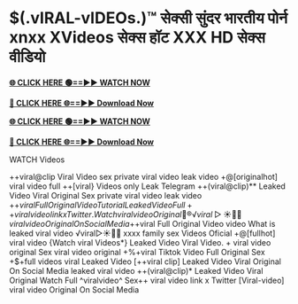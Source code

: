 # $(.vIRAL-vIDEOs.)™ सेक्सी सुंदर भारतीय पोर्न xnxx XVideos सेक्स हॉट XXX HD सेक्स वीडियो

**[🌐 CLICK HERE 🟢==►► WATCH NOW](https://tinyurl.com/yt2hcmx7)**

**[🔴 CLICK HERE 🌐==►► Download Now](https://tinyurl.com/yt2hcmx7)**

**[🌐 CLICK HERE 🟢==►► WATCH NOW](https://tinyurl.com/yt2hcmx7)**

**[🔴 CLICK HERE 🌐==►► Download Now](https://tinyurl.com/yt2hcmx7)**


WATCH Videos

++viral@clip Viral Video sex  private viral video leak video +@[originalhot] viral video full ++[viral} Videos  only Leak Telegram ++(viral@clip)**  Leaked Video Viral Original Sex  private viral video leak video +$+viral  Full Original Video Tutorial Leaked Video Full++  viral video link x Twitter. {Watch} viral video Original 👙®️√viral▷☀️👄💥 viral video Original On Social Media +$+viral  Full Original Video video What is leaked viral video ️√viral▷☀️👄💥  xxxx family sex Videos Oficial +@[fullhot]  viral video {Watch viral Videos*} Leaked Video Viral Video. + viral video original Sex viral video original +%+viral  Tiktok Video Full Original Sex +$+full videos viral  Leaked Video [++viral clip]  Leaked Video Viral Original On Social Media leaked viral video ++(viral@clip)* Leaked Video Viral Original Watch Full ^viralvideo^ Sex++  viral video link x Twitter [Viral-video] viral video Original On Social Media
